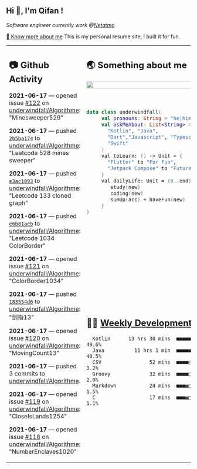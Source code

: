 <h2> Hi 👋, I'm Qifan ! </h2>
<p><em>Software engineer currently work @<a href="https://www.netatmo.com">Netatmo</a>
</em></p><p><a href="https://qifanyang.com/resume" target="_blank"> 🔭 Know more about me</a> This is my personal resume site, I built it for fun.</p>
<table><tr><td valign="top" rowspan="2">

 ## 📷 Github Activity
 <!-- githubActivity starts -->
  **2021-06-17** — opened issue [#122](https://api.github.com/repos/underwindfall/Algorithme/issues/122) on [underwindfall/Algorithme](https://api.github.com/repos/underwindfall/Algorithme): "Minesweeper529"

  **2021-06-17** — pushed [`2b5ba174`](https://api.github.com/repos/underwindfall/Algorithme/commits/2b5ba174a9e3d2e1637807a9ccb1627b8f1ac588) to [underwindfall/Algorithme](https://api.github.com/repos/underwindfall/Algorithme): "Leetcode 528 mines sweeper"

  **2021-06-17** — pushed [`e3ac1093`](https://api.github.com/repos/underwindfall/Algorithme/commits/e3ac1093744a1f43aa85e3bf4f5ac4238cad93f2) to [underwindfall/Algorithme](https://api.github.com/repos/underwindfall/Algorithme): "Leetcode 133 cloned graph"

  **2021-06-17** — pushed [`e6b81aeb`](https://api.github.com/repos/underwindfall/Algorithme/commits/e6b81aebb7ec3ad004578c594b97d8a888986929) to [underwindfall/Algorithme](https://api.github.com/repos/underwindfall/Algorithme): "Leetcode 1034 ColorBorder"

  **2021-06-17** — opened issue [#121](https://api.github.com/repos/underwindfall/Algorithme/issues/121) on [underwindfall/Algorithme](https://api.github.com/repos/underwindfall/Algorithme): "ColorBorder1034"

  **2021-06-17** — pushed [`183554d6`](https://api.github.com/repos/underwindfall/Algorithme/commits/183554d63a57004da273ac9b8f559b27b178ca8e) to [underwindfall/Algorithme](https://api.github.com/repos/underwindfall/Algorithme): "剑指13"

  **2021-06-17** — opened issue [#120](https://api.github.com/repos/underwindfall/Algorithme/issues/120) on [underwindfall/Algorithme](https://api.github.com/repos/underwindfall/Algorithme): "MovingCount13"

  **2021-06-17** — pushed 3 commits to [underwindfall/Algorithme](https://api.github.com/repos/underwindfall/Algorithme).

  **2021-06-17** — opened issue [#119](https://api.github.com/repos/underwindfall/Algorithme/issues/119) on [underwindfall/Algorithme](https://api.github.com/repos/underwindfall/Algorithme): "CloseIsLands1254"

  **2021-06-17** — opened issue [#118](https://api.github.com/repos/underwindfall/Algorithme/issues/118) on [underwindfall/Algorithme](https://api.github.com/repos/underwindfall/Algorithme): "NumberEnclaves1020"
 <!-- githubActivity ends -->
 </td><td valign="top">

 ## 🌏 Something about me
 <!-- profile starts -->
 <a href="https://github.com/underwindfall" width="100%">
   <img src="http://github-readme-streak-stats.herokuapp.com?user=underwindfall&theme=algolia&hide_border=true&dates=30DD8A&background=00000000" width="100%"/>
 </a>
 <br/>
 <br/>
 <br/>
 
 ```kotlin
 data class underwindfall(
      val pronouns: String = "he|him",
      val askMeAbout: List<String> = listOf(
        "Kotlin", "Java", 
        "Dart","Javascript", "Typescript",
        "Swift"
      )
      val toLearn: () -> Unit = {
        "Flutter" to "For Fun",
        "Jetpack Compose" to "Future"
      }
      val dailyLife: Unit = (0..end).reduce { acc, new ->	
         study(new)	
         coding(new)	
         sumUp(acc) + haveFun(new)	
      }
 )
 ```
 <!-- profile ends -->
 </td></tr><tr><td valign="top">

 ## 🏊‍♂️ <a href="https://gist.github.com/underwindfall/377ee88ba1fabd1e93516e48ca9c61eb" target="_blank">Weekly Development Breakdown</a>
  <!-- codeTime starts -->
  ```text
    Kotlin      13 hrs 30 mins  ■■■■■■■■■■■■■■■▥□□□□□□□□  49.6%
    Java          11 hrs 1 min  ■■■■■■■■■■■■■◱□□□□□□□□□□  40.5%
    CSV                52 mins  ■■■■◱□□□□□□□□□□□□□□□□□□□   3.2%
    Groovy             32 mins  ■■■■□□□□□□□□□□□□□□□□□□□□   2.0%
    Markdown           24 mins  ■■■▦□□□□□□□□□□□□□□□□□□□□   1.5%
    C                  17 mins  ■■■▦□□□□□□□□□□□□□□□□□□□□   1.1%
  ```
  <!-- codeTime starts -->
  </td></tr></table>